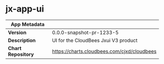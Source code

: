 # jx-app-ui

|App Metadata||
|---|---|
| **Version** | 0.0.0-snapshot-pr-1233-5 |
| **Description** | UI for the CloudBees Jxui V3 product |
| **Chart Repository** | https://charts.cloudbees.com/cjxd/cloudbees |
